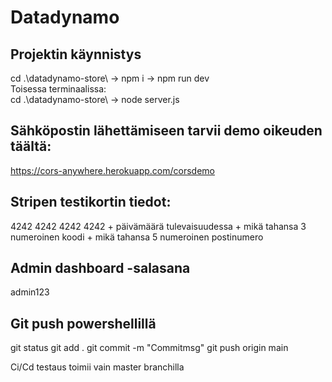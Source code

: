 # Datadynamo

## Projektin käynnistys
 cd .\datadynamo-store\ -> npm i -> npm run dev <br />
 Toisessa terminaalissa: <br />
 cd .\datadynamo-store\ -> node server.js

## Sähköpostin lähettämiseen tarvii demo oikeuden täältä:
https://cors-anywhere.herokuapp.com/corsdemo

## Stripen testikortin tiedot:
4242 4242 4242 4242 + päivämäärä tulevaisuudessa + mikä tahansa 3 numeroinen koodi + mikä tahansa 5 numeroinen postinumero

## Admin dashboard -salasana
admin123

## Git push powershellillä
git status
git add .
git commit -m "Commitmsg"
git push origin main

Ci/Cd testaus toimii vain master branchilla
